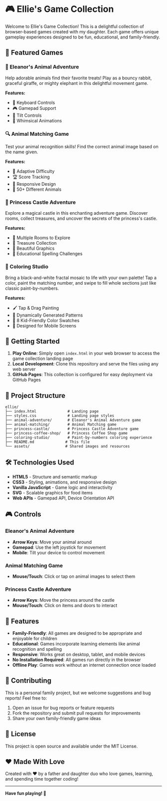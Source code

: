 # 🎮 Ellie's Game Collection

Welcome to Ellie's Game Collection! This is a delightful collection of browser-based games created with my daughter. Each game offers unique gameplay experiences designed to be fun, educational, and family-friendly.

## 🎯 Featured Games

### 🐰 Eleanor's Animal Adventure
Help adorable animals find their favorite treats! Play as a bouncy rabbit, graceful giraffe, or mighty elephant in this delightful movement game.

**Features:**
- 🎹 Keyboard Controls
- 🎮 Gamepad Support  
- 📱 Tilt Controls
- 🎨 Whimsical Animations

### 🔍 Animal Matching Game
Test your animal recognition skills! Find the correct animal image based on the name given.

**Features:**
- 📱 Adaptive Difficulty
- 🏆 Score Tracking
- 📱 Responsive Design
- 🦊 50+ Different Animals

### 👑 Princess Castle Adventure
Explore a magical castle in this enchanting adventure game. Discover rooms, collect treasures, and uncover the secrets of the princess's castle.

**Features:**
- 🏰 Multiple Rooms to Explore
- 💎 Treasure Collection
- 🎨 Beautiful Graphics
- 🎯 Educational Spelling Challenges

### 🎨 Coloring Studio
Bring a black-and-white fractal mosaic to life with your own palette! Tap a color, paint the matching number, and swipe to fill whole sections just like classic paint-by-numbers.

**Features:**
- 🖌️ Tap & Drag Painting
- 🎲 Dynamically Generated Patterns
- 🌈 8 Kid-Friendly Color Swatches
- 📱 Designed for Mobile Screens

## 🚀 Getting Started

1. **Play Online**: Simply open `index.html` in your web browser to access the game collection landing page
2. **Local Development**: Clone this repository and serve the files using any web server
3. **GitHub Pages**: This collection is configured for easy deployment via GitHub Pages

## 📁 Project Structure

```
ellie/
├── index.html              # Landing page
├── styles.css              # Landing page styles
├── animal-adventure/       # Eleanor's Animal Adventure game
├── animal-matching/        # Animal Matching game
├── princess-castle/        # Princess Castle Adventure game
├── princess-coffee-shop/   # Princess Coffee Shop game
├── coloring-studio/        # Paint-by-numbers coloring experience
├── README.md              # This file
└── assets/                # Shared images and resources
```

## 🛠️ Technologies Used

- **HTML5** - Structure and semantic markup
- **CSS3** - Styling, animations, and responsive design
- **Vanilla JavaScript** - Game logic and interactivity
- **SVG** - Scalable graphics for food items
- **Web APIs** - Gamepad API, Device Orientation API

## 🎮 Controls

### Eleanor's Animal Adventure
- **Arrow Keys**: Move your animal around
- **Gamepad**: Use the left joystick for movement
- **Mobile**: Tilt your device to control movement

### Animal Matching Game
- **Mouse/Touch**: Click or tap on animal images to select them

### Princess Castle Adventure
- **Arrow Keys**: Move the princess around the castle
- **Mouse/Touch**: Click on items and doors to interact

## 🌟 Features

- **Family-Friendly**: All games are designed to be appropriate and enjoyable for children
- **Educational**: Games incorporate learning elements like animal recognition and spelling
- **Responsive**: Works great on desktop, tablet, and mobile devices
- **No Installation Required**: All games run directly in the browser
- **Offline Play**: Games work without an internet connection once loaded

## 🤝 Contributing

This is a personal family project, but we welcome suggestions and bug reports! Feel free to:

1. Open an issue for bug reports or feature requests
2. Fork the repository and submit pull requests for improvements
3. Share your own family-friendly game ideas

## 📜 License

This project is open source and available under the MIT License.

## ❤️ Made With Love

Created with ❤️ by a father and daughter duo who love games, learning, and spending time together coding!

---

**Have fun playing! 🎉**